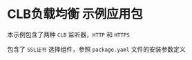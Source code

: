 CLB负载均衡 示例应用包
=================

本示例包含了两种 ```CLB``` 监听器，```HTTP``` 和 ```HTTPS```

包含了 ```SSL证书``` 选择组件，参照 ```package.yaml``` 文件的安装参数定义